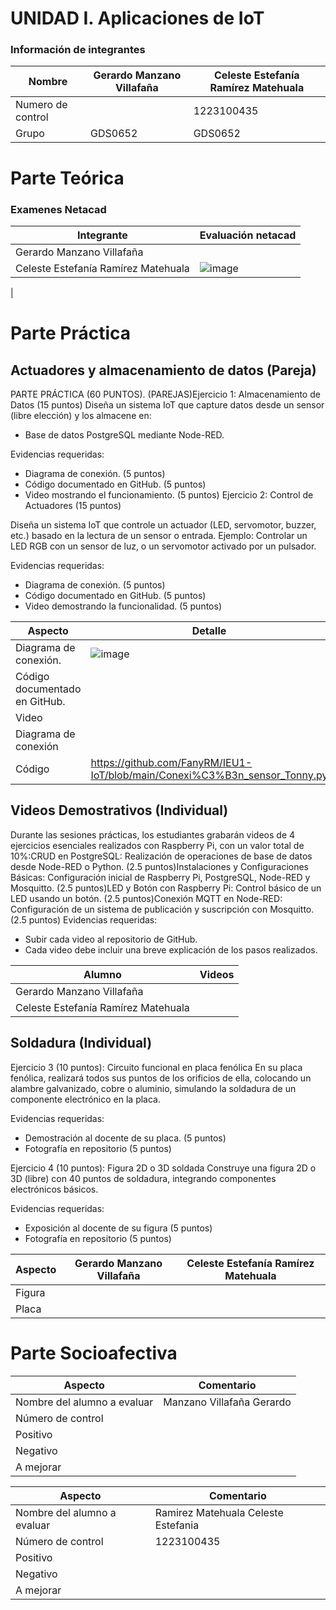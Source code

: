 # UNIDAD I. Aplicaciones de IoT

### Información de integrantes

| Nombre | Gerardo Manzano Villafaña | Celeste Estefanía Ramírez Matehuala |
|--------------|--------------|--------------|
| Numero de control |  | 1223100435 |
| Grupo | GDS0652 | GDS0652 |


# Parte Teórica 

### Examenes Netacad

| Integrante | Evaluación netacad |
|--------------|--------------|
| Gerardo Manzano Villafaña |  | 
| Celeste Estefanía Ramírez Matehuala | ![image](https://github.com/user-attachments/assets/e1793cf4-f434-46e0-93fa-2a5957fbc718)
 |

# Parte Práctica

## Actuadores y almacenamiento de datos (Pareja)

PARTE PRÁCTICA (60 PUNTOS).
(PAREJAS)Ejercicio 1: Almacenamiento de Datos (15 puntos)
Diseña un sistema IoT que capture datos desde un sensor (libre elección) y los almacene en:
- Base de datos PostgreSQL mediante Node-RED.

Evidencias requeridas:
- Diagrama de conexión. (5 puntos)
- Código documentado en GitHub. (5 puntos)
- Video mostrando el funcionamiento. (5 puntos)
Ejercicio 2: Control de Actuadores (15 puntos)

Diseña un sistema IoT que controle un actuador (LED, servomotor, buzzer, etc.) basado en la lectura de un sensor o entrada.
Ejemplo: Controlar un LED RGB con un sensor de luz, o un servomotor activado por un pulsador.

Evidencias requeridas:
- Diagrama de conexión. (5 puntos)
- Código documentado en GitHub. (5 puntos)
- Video demostrando la funcionalidad. (5 puntos)

| Aspecto | Detalle |
|--------------|--------------|
| Diagrama de conexión. | ![image](https://github.com/user-attachments/assets/707451e8-f350-4b57-9f29-df10a0fb10e2)| 
| Código documentado en GitHub. |  |
| Video ||
| Diagrama de conexión ||
| Código | https://github.com/FanyRM/IEU1-IoT/blob/main/Conexi%C3%B3n_sensor_Tonny.py |

## Videos Demostrativos (Individual)

Durante las sesiones prácticas, los estudiantes grabarán videos de 4 ejercicios esenciales realizados con Raspberry Pi, con un valor total de 10%:CRUD en PostgreSQL: Realización de operaciones de base de datos desde Node-RED o Python. (2.5 puntos)Instalaciones y Configuraciones Básicas: Configuración inicial de Raspberry Pi, PostgreSQL, Node-RED y Mosquitto. (2.5 puntos)LED y Botón con Raspberry Pi: Control básico de un LED usando un botón. (2.5 puntos)Conexión MQTT en Node-RED: Configuración de un sistema de publicación y suscripción con Mosquitto. (2.5 puntos)
Evidencias requeridas:
- Subir cada video al repositorio de GitHub.
- Cada video debe incluir una breve explicación de los pasos realizados.

| Alumno | Videos |
|--------------|--------------|
| Gerardo Manzano Villafaña |  | 
| Celeste Estefanía Ramírez Matehuala |  |


## Soldadura (Individual)

Ejercicio 3 (10 puntos): Circuito funcional en placa fenólica
En su placa fenólica, realizará todos sus puntos de los orificios de ella, colocando un alambre galvanizado, cobre o aluminio, simulando la soldadura de un componente electrónico en la placa.

Evidencias requeridas:
- Demostración al docente de su placa. (5 puntos)
- Fotografía en repositorio (5 puntos)

Ejercicio 4 (10 puntos): Figura 2D o 3D soldada
Construye una figura 2D o 3D (libre) con 40 puntos de soldadura, integrando componentes electrónicos básicos.

Evidencias requeridas:
- Exposición al docente de su figura (5 puntos)
- Fotografía en repositorio (5 puntos)

| Aspecto | Gerardo Manzano Villafaña | Celeste Estefanía Ramírez Matehuala |
|--------------|--------------|--------------|
| Figura |  |  |
| Placa |  |  |

# Parte Socioafectiva

| Aspecto | Comentario | 
|--------------|--------------|
| Nombre del alumno  a evaluar | Manzano Villafaña Gerardo |
| Número de control |  |
| Positivo |  |
| Negativo |  |
| A mejorar |  |


| Aspecto | Comentario | 
|--------------|--------------|
| Nombre del alumno  a evaluar | Ramirez Matehuala Celeste Estefania |
| Número de control | 1223100435 |
| Positivo |  |
| Negativo |  |
| A mejorar |  |







